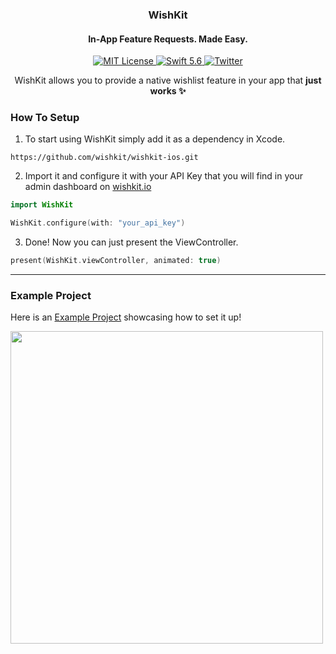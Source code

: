 <h3 align="center">WishKit</h1>
<h4 align="center"> In-App Feature Requests. Made Easy. </h2>
<p align="center">
	<a href="LICENSE">
        	<img src="https://img.shields.io/badge/license-MIT-00c573.svg" alt="MIT License">
	</a>
	<a href="https://swift.org">
        	<img src="https://img.shields.io/badge/swift-5.6-00c573.svg" alt="Swift 5.6">
	</a>
	<a href="https://twitter.com/mywishkit" target="_blank">
        	<img src="https://img.shields.io/badge/twitter-@mywishkit-00c573.svg" alt="Twitter">
	</a>
</p>
<p align="center">
WishKit allows you to provide a native wishlist feature in your app that <b>just works ✨</b> <br/>
</p>

### How To Setup
1. To start using WishKit simply add it as a dependency in Xcode.
```
https://github.com/wishkit/wishkit-ios.git
```

2. Import it and configure it with your API Key that you will find in your admin dashboard on <a href="https://wishkit.io/dashboard" target="_blank">wishkit.io</a>
```swift
import WishKit

WishKit.configure(with: "your_api_key")
```

3. Done! Now you can just present the ViewController.
```swift
present(WishKit.viewController, animated: true)
```

<hr/>

### Example Project
Here is an [Example Project](https://github.com/wishkit/wishkit-ios-example) showcasing how to set it up!

<img src="https://user-images.githubusercontent.com/13883699/219566753-9edbc157-9c69-4f3c-a8a7-8ef80a9bbebd.gif" width="500" />
